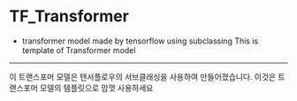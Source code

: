 # TF_Transformer

- transformer model made by tensorflow using subclassing
This is template of Transformer model
---
이 트랜스포머 모델은 텐서플로우의 서브클래싱을 사용하여 만들어졌습니다.
이것은 트랜스포머 모델의 템플릿으로 맘껏 사용하세요
